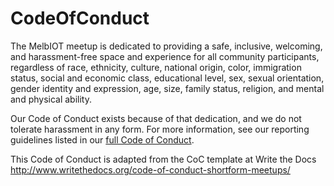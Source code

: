 # CodeOfConduct

The MelbIOT meetup is dedicated to providing a safe, inclusive, welcoming, and harassment-free space and experience for all community participants, regardless of race, ethnicity, culture, national origin, color, immigration status, social and economic class, educational level, sex, sexual orientation, gender identity and expression, age, size, family status, religion, and mental and physical ability.

Our Code of Conduct exists because of that dedication, and we do not tolerate harassment in any form. For more information, see our reporting guidelines listed in our [full Code of Conduct](./CoC.md).

This Code of Conduct is adapted from the CoC template at Write the Docs http://www.writethedocs.org/code-of-conduct-shortform-meetups/
